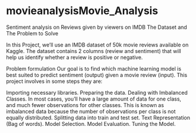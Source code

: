 # movieanalysisMovie_Analysis
Sentiment analysis on Reviews given by viewers on IMDB
The Dataset and The Problem to Solve

In this Project, we’ll use an IMDB dataset of 50k movie reviews available on Kaggle. The dataset contains 2 columns (review and sentiment) that will help us identify whether a review is positive or negative.

Problem formulation
Our goal is to find which machine learning model is best suited to predict sentiment (output) given a movie review (input). This project involves in some steps they are:

Importing necessary libraries.
Preparing the data.
Dealing with Imbalanced Classes. In most cases, you’ll have a large amount of data for one class, and much fewer observations for other classes. This is known as imbalanced data because the number of observations per class is not equally distributed.
Splitting data into train and test set.
Text Representation (Bag of words).
Model Selection.
Model Evaluation.
Tuning the Model.
